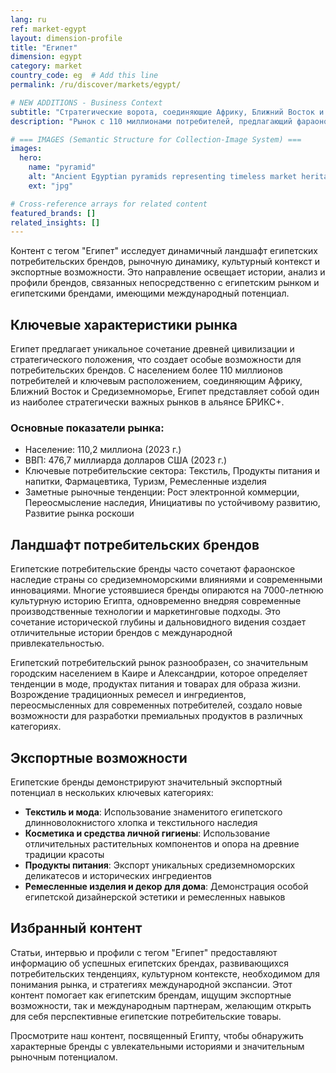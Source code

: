 ```yaml
---
lang: ru
ref: market-egypt
layout: dimension-profile
title: "Египет"
dimension: egypt
category: market
country_code: eg  # Add this line
permalink: /ru/discover/markets/egypt/

# NEW ADDITIONS - Business Context
subtitle: "Стратегические ворота, соединяющие Африку, Ближний Восток и Средиземноморье с 7000-летним культурным наследием, стимулирующим современные инновации"
description: "Рынок с 110 миллионами потребителей, предлагающий фараоновское наследие, известные текстильные традиции и уникальные специальные продукты с средиземноморским влиянием."

# === IMAGES (Semantic Structure for Collection-Image System) ===
images:
  hero:
    name: "pyramid"
    alt: "Ancient Egyptian pyramids representing timeless market heritage and cultural depth"
    ext: "jpg"

# Cross-reference arrays for related content
featured_brands: []
related_insights: []
---
```


Контент с тегом "Египет" исследует динамичный ландшафт египетских потребительских брендов, рыночную динамику, культурный контекст и экспортные возможности. Это направление освещает истории, анализ и профили брендов, связанных непосредственно с египетским рынком и египетскими брендами, имеющими международный потенциал.

## Ключевые характеристики рынка

Египет предлагает уникальное сочетание древней цивилизации и стратегического положения, что создает особые возможности для потребительских брендов. С населением более 110 миллионов потребителей и ключевым расположением, соединяющим Африку, Ближний Восток и Средиземноморье, Египет представляет собой один из наиболее стратегически важных рынков в альянсе БРИКС+.

### Основные показатели рынка:
- Население: 110,2 миллиона (2023 г.)
- ВВП: 476,7 миллиарда долларов США (2023 г.)
- Ключевые потребительские сектора: Текстиль, Продукты питания и напитки, Фармацевтика, Туризм, Ремесленные изделия
- Заметные рыночные тенденции: Рост электронной коммерции, Переосмысление наследия, Инициативы по устойчивому развитию, Развитие рынка роскоши

## Ландшафт потребительских брендов

Египетские потребительские бренды часто сочетают фараонское наследие страны со средиземноморскими влияниями и современными инновациями. Многие устоявшиеся бренды опираются на 7000-летнюю культурную историю Египта, одновременно внедряя современные производственные технологии и маркетинговые подходы. Это сочетание исторической глубины и дальновидного видения создает отличительные истории брендов с международной привлекательностью.

Египетский потребительский рынок разнообразен, со значительным городским населением в Каире и Александрии, которое определяет тенденции в моде, продуктах питания и товарах для образа жизни. Возрождение традиционных ремесел и ингредиентов, переосмысленных для современных потребителей, создало новые возможности для разработки премиальных продуктов в различных категориях.

## Экспортные возможности

Египетские бренды демонстрируют значительный экспортный потенциал в нескольких ключевых категориях:

- **Текстиль и мода**: Использование знаменитого египетского длинноволокнистого хлопка и текстильного наследия
- **Косметика и средства личной гигиены**: Использование отличительных растительных компонентов и опора на древние традиции красоты
- **Продукты питания**: Экспорт уникальных средиземноморских деликатесов и исторических ингредиентов
- **Ремесленные изделия и декор для дома**: Демонстрация особой египетской дизайнерской эстетики и ремесленных навыков

## Избранный контент

Статьи, интервью и профили с тегом "Египет" предоставляют информацию об успешных египетских брендах, развивающихся потребительских тенденциях, культурном контексте, необходимом для понимания рынка, и стратегиях международной экспансии. Этот контент помогает как египетским брендам, ищущим экспортные возможности, так и международным партнерам, желающим открыть для себя перспективные египетские потребительские товары.

Просмотрите наш контент, посвященный Египту, чтобы обнаружить характерные бренды с увлекательными историями и значительным рыночным потенциалом.
